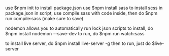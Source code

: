 use $npm init to install package.json
use $npm install sass to install scss
in package.json in script, use compile:sass with code inside, then do $npm run compile:sass (make sure to save)

nodemon allows you to automatically run lock json scripts
to install, do $npm install nodemon --save-dev
to run, do $npm run watch:sass

to install live server, do $npm install live-server -g
then to run, just do $live-server